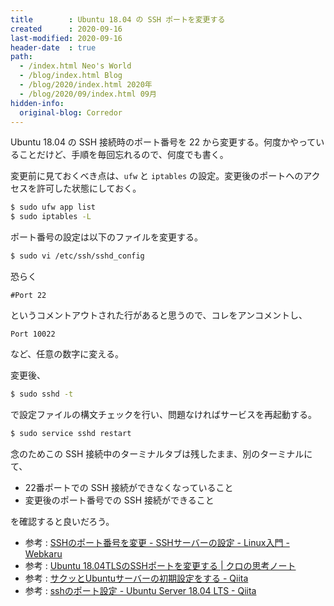 ```yaml
---
title        : Ubuntu 18.04 の SSH ポートを変更する
created      : 2020-09-16
last-modified: 2020-09-16
header-date  : true
path:
  - /index.html Neo's World
  - /blog/index.html Blog
  - /blog/2020/index.html 2020年
  - /blog/2020/09/index.html 09月
hidden-info:
  original-blog: Corredor
---
```


Ubuntu 18.04 の SSH 接続時のポート番号を 22 から変更する。何度かやっていることだけど、手順を毎回忘れるので、何度でも書く。

変更前に見ておくべき点は、`ufw` と `iptables` の設定。変更後のポートへのアクセスを許可した状態にしておく。

```bash
$ sudo ufw app list
$ sudo iptables -L
```

ポート番号の設定は以下のファイルを変更する。

```bash
$ sudo vi /etc/ssh/sshd_config
```

恐らく

```properties
#Port 22
```

というコメントアウトされた行があると思うので、コレをアンコメントし、

```properties
Port 10022
```

など、任意の数字に変える。

変更後、

```bash
$ sudo sshd -t
```

で設定ファイルの構文チェックを行い、問題なければサービスを再起動する。

```bash
$ sudo service sshd restart
```

念のためこの SSH 接続中のターミナルタブは残したまま、別のターミナルにて、

- 22番ポートでの SSH 接続ができなくなっていること
- 変更後のポート番号での SSH 接続ができること

を確認すると良いだろう。

- 参考 : [SSHのポート番号を変更 - SSHサーバーの設定 - Linux入門 - Webkaru](https://webkaru.net/linux/change-ssh-port/)
- 参考 : [Ubuntu 18.04TLSのSSHポートを変更する | クロの思考ノート](http://note.kurodigi.com/ubuntu1804-ssh-change/)
- 参考 : [サクッとUbuntuサーバーの初期設定をする - Qiita](https://qiita.com/0x50/items/05c89333ae046dc6fa0f)
- 参考 : [sshのポート設定 - Ubuntu Server 18.04 LTS - Qiita](https://qiita.com/motofumi/items/6f8b2047a4b8f18fa043)
